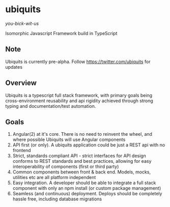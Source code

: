 # ubiquits
_you-bick-wit-us_

Isomorphic Javascript Framework build in TypeScript

## Note
Ubiquits is currently pre-alpha. Follow https://twitter.com/ubiquits for updates

## Overview
Ubiquits is a typescript full stack framework, with primary goals being cross-environment reusability and api rigidity achieved through strong typing and documentation/test automation.

## Goals
1. Angular(2) at it's core. There is no need to reinvent the wheel, and where possible Ubiquits will use Angular components
2. API first (or only). A ubiquits application could be just a REST api with no frontend
3. Strict, standards compliant API - strict interfaces for API design conforms to REST standards and best practices, allowing for easy interoperability of components (first or third party)
4. Common components between front & back end. Models, mocks, utilities etc are all platform independent
5. Easy integration. A developer should be able to integrate a full stack component with only an npm install (or custom package management)
6. Seamless (and continuous) deployment. Deploys should be completely hassle free, including database migrations

